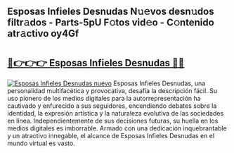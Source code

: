 ## Esposas Infieles Desnudas N𝚞𝚎vos desn𝚞dos filtr𝚊dos - Parts-5pU F𝚘tos vid𝚎o - C𝚘ntenido atr𝚊ctivo oy4Gf

# <h2><a href="http://mb7asqy.tromn.icu/?c=Esposas+Infieles+Desnudas">🔗👉👉👉 Esposas Infieles Desnudas 🔗🔗</a></h2>

[![Esposas Infieles Desnudas nuevo](https://i.imgur.com/pEAQMta.gif)](http://mb7asqy.tromn.icu/?c=Esposas+Infieles+Desnudas)
Esposas Infieles Desnudas, una personalidad multifacética y provocativa, desafía la descripción fácil. Su uso pionero de los medios digitales para la autorrepresentación ha cautivado y enfurecido a sus seguidores, encendiendo debates sobre la identidad, la expresión artística y la naturaleza evolutiva de las sociedades en línea. Independientemente de sus decisiones futuras, su huella en los medios digitales es imborrable. Armado con una dedicación inquebrantable y un atractivo innegable, el alcance de Esposas Infieles Desnudas en el mundo virtual es vasto.
